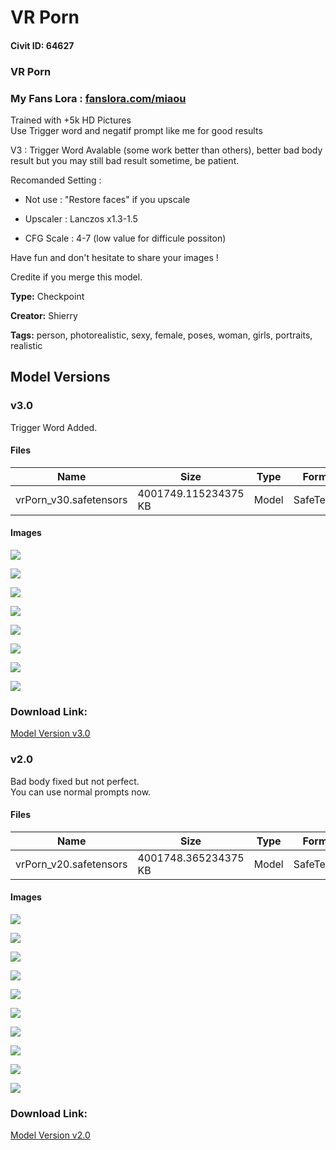 # VR Porn

#### Civit ID: 64627

<h3><strong>VR Porn</strong></h3><h3>My Fans Lora : <a target="_blank" rel="ugc" href="http://fanslora.com/miaou">fanslora.com/miaou</a></h3><p>Trained with +5k HD Pictures<br />Use Trigger word and negatif prompt like me for good results</p><p>V3 : Trigger Word Avalable (some work better than others), better bad body result but you may still bad result sometime, be patient.</p><p>Recomanded Setting :</p><ul><li><p>Not use : "Restore faces" if you upscale</p></li><li><p>Upscaler : Lanczos x1.3-1.5</p></li><li><p>CFG Scale : 4-7 (low value for difficule possiton)</p></li></ul><p>Have fun and don't hesitate to share your images ! </p><p>Credite if you merge this model.</p>

**Type:** Checkpoint

**Creator:** Shierry

**Tags:** person, photorealistic, sexy, female, poses, woman, girls, portraits, realistic

## Model Versions

### v3.0

<p>Trigger Word Added.</p>

#### Files

| Name | Size | Type | Format | Download Url | AutoV1 | AutoV2 | SHA256 | CRC32 | BLAKE3 |
| --- | --- | --- | --- | --- | --- | --- | --- | --- | --- |
| vrPorn_v30.safetensors | 4001749.115234375 KB | Model | SafeTensor | https://civitai.com/api/download/models/72607 | 6D9EA3F5 | 844CC933BC | 844CC933BC186C3B95D659C93BB518EAA4EF672FB77197DB1042F91E733F2AA9 | 569EAB9C | 08F33E2F17E4A492DC8BA462BB1915271DC41AAA01F9E23317CAA09EC349AB56 |

#### Images

<p><img src="https://image.civitai.com/xG1nkqKTMzGDvpLrqFT7WA/61894c21-2cc0-47a1-acc2-db523f25a369/width=450/810954.jpeg" /></p>

<p><img src="https://image.civitai.com/xG1nkqKTMzGDvpLrqFT7WA/c7ff38c5-4a71-436f-bd8d-9b44b50f4c6c/width=450/811061.jpeg" /></p>

<p><img src="https://image.civitai.com/xG1nkqKTMzGDvpLrqFT7WA/be3276b3-392d-4262-b91b-203d307cde9c/width=450/810581.jpeg" /></p>

<p><img src="https://image.civitai.com/xG1nkqKTMzGDvpLrqFT7WA/b22c7693-80cb-451f-8a4a-3e4451e6e761/width=450/810578.jpeg" /></p>

<p><img src="https://image.civitai.com/xG1nkqKTMzGDvpLrqFT7WA/06de7ed4-4d6e-4dea-bb40-04c1389ff3f2/width=450/811028.jpeg" /></p>

<p><img src="https://image.civitai.com/xG1nkqKTMzGDvpLrqFT7WA/a715a44d-9b4d-4cc3-9a56-321b2970d383/width=450/810582.jpeg" /></p>

<p><img src="https://image.civitai.com/xG1nkqKTMzGDvpLrqFT7WA/35b5256f-75e1-4668-99d0-fee628232dc4/width=450/810697.jpeg" /></p>

<p><img src="https://image.civitai.com/xG1nkqKTMzGDvpLrqFT7WA/db06bc5b-f148-423a-8cd0-b1baa2bf9e6d/width=450/811206.jpeg" /></p>

### Download Link:

[Model Version v3.0](https://civitai.com/api/download/models/72607)

### v2.0

<p>Bad body fixed but not perfect.<br />You can use normal prompts now.</p>

#### Files

| Name | Size | Type | Format | Download Url | AutoV1 | AutoV2 | SHA256 | CRC32 | BLAKE3 |
| --- | --- | --- | --- | --- | --- | --- | --- | --- | --- |
| vrPorn_v20.safetensors | 4001748.365234375 KB | Model | SafeTensor | https://civitai.com/api/download/models/71001 | 2D997D7E | 37A3EDFD53 | 37A3EDFD5343B727FE24CF6CD712C3B6538E87C579965CBC30C7A525F69E29A3 | 56614296 | 15591D87F90B25F30D96099B714CF5399FCAC61016B8080A93460F57E4164A31 |

#### Images

<p><img src="https://image.civitai.com/xG1nkqKTMzGDvpLrqFT7WA/9bcee120-a5f9-4536-b9e1-a55671daa9ee/width=450/797088.jpeg" /></p>

<p><img src="https://image.civitai.com/xG1nkqKTMzGDvpLrqFT7WA/9577bf74-aaea-41aa-b004-ceb15da52eb4/width=450/794093.jpeg" /></p>

<p><img src="https://image.civitai.com/xG1nkqKTMzGDvpLrqFT7WA/b5b0e6b4-f582-4d74-8f8f-f1780d2e8fba/width=450/793701.jpeg" /></p>

<p><img src="https://image.civitai.com/xG1nkqKTMzGDvpLrqFT7WA/b15da350-7fbb-4ad8-809c-d236dae6be94/width=450/797056.jpeg" /></p>

<p><img src="https://image.civitai.com/xG1nkqKTMzGDvpLrqFT7WA/1e9ea355-a46c-4742-ac19-908d66c5ae93/width=450/794078.jpeg" /></p>

<p><img src="https://image.civitai.com/xG1nkqKTMzGDvpLrqFT7WA/2e165406-31d0-4a8d-b40d-a1cefedbb2f1/width=450/794081.jpeg" /></p>

<p><img src="https://image.civitai.com/xG1nkqKTMzGDvpLrqFT7WA/e95d14ae-9ee4-4d52-a320-b9f13b044084/width=450/797055.jpeg" /></p>

<p><img src="https://image.civitai.com/xG1nkqKTMzGDvpLrqFT7WA/2f37a614-8f2e-4fd4-929c-0a142c4cb499/width=450/797092.jpeg" /></p>

<p><img src="https://image.civitai.com/xG1nkqKTMzGDvpLrqFT7WA/8399bc25-0c71-4921-90f5-f48c21369d4c/width=450/797057.jpeg" /></p>

<p><img src="https://image.civitai.com/xG1nkqKTMzGDvpLrqFT7WA/f8b8546b-a9b7-4f1b-8f4b-8b7b1d6a238f/width=450/794074.jpeg" /></p>

### Download Link:

[Model Version v2.0](https://civitai.com/api/download/models/71001)

